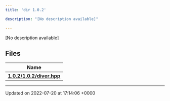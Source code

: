 ```yaml
---
title: 'dir 1.0.2'

description: "[No description available]"

---
```







[No description available]

## Files

| Name           |
| -------------- |
| **[1.0.2/1.0.2/diver.hpp](/documentation/code/files/1_80_82_2diver_8hpp/#file-1.0.2/diver.hpp)**  |






-------------------------------

Updated on 2022-07-20 at 17:14:06 +0000
